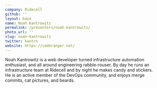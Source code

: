 ```yaml
---
company: Ridecell
github: ''
layout: base
name: Noah Kantrowitz
permalink: /presenters/noah-kantrowitz/
photo_url: ''
slug: noah-kantrowitz
twitter: kantrn
website: https://coderanger.net/
---
```


Noah Kantrowitz is a web developer turned infrastructure automation enthusiast, and all around engineering rabble-rouser. By day he runs an infrastructure team at Ridecell and by night he makes candy and stickers. He is an active member of the DevOps community, and enjoys merge commits, cat pictures, and beards.